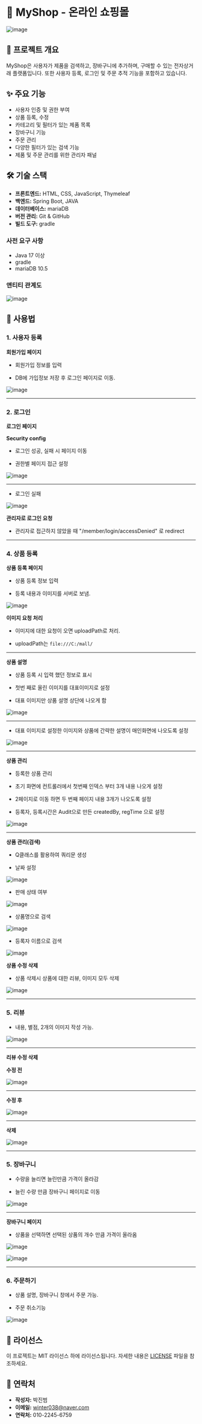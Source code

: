 # 🛒 MyShop - 온라인 쇼핑몰

![image](https://github.com/beom123456/shoppingMallPage/assets/169109573/5a5bed7a-66fb-4a90-9144-d86af21f1a3a)

## 🚀 프로젝트 개요

MyShop은 사용자가 제품을 검색하고, 장바구니에 추가하며, 구매할 수 있는 전자상거래 플랫폼입니다. 또한 사용자 등록, 로그인 및 주문 추적 기능을 포함하고 있습니다.

## ✨ 주요 기능

- 사용자 인증 및 권한 부여
- 상품 등록, 수정
- 카테고리 및 필터가 있는 제품 목록
- 장바구니 기능
- 주문 관리
- 다양한 필터가 있는 검색 기능
- 제품 및 주문 관리를 위한 관리자 패널

## 🛠️ 기술 스택

- **프론트엔드:** HTML, CSS, JavaScript, Thymeleaf
- **백엔드:** Spring Boot, JAVA 
- **데이터베이스:** mariaDB
- **버전 관리:** Git & GitHub
- **빌드 도구:** gradle

### 사전 요구 사항

- Java 17 이상
- gradle
- mariaDB 10.5

### 앤티티 관계도 

![image](https://github.com/beom123456/shoppingMallPage/assets/169109573/38a41ec8-1da0-4642-8975-f938c4ac4741)

## 📖 사용법

### 1. 사용자 등록

**회원가입 페이지**

 - 회원가입 정보를 입력
  
 - DB에 가입정보 저장 후 로그인 페이지로 이동.
   
![image](https://github.com/beom123456/shoppingMallPage/assets/169109573/023e42c3-8fd8-4ce9-b055-a09010da7e7d)


---

### 2. 로그인

**로그인 페이지**

**Security config**

- 로그인 성공, 실패 시 페이지 이동 

- 권한별 페이지 접근 설정
   
![image](https://github.com/beom123456/shoppingMallPage/assets/169109573/459bc77c-573a-4eb8-9af0-12532b64be62)

---

- 로그인 실패

![image](https://github.com/beom123456/shoppingMallPage/assets/169109573/72923fd4-d804-4ee5-ab4b-6b105a1c50fd)


**관리자로 로그인 요청**

- 관리자로 접근하지 않았을 때 "/member/login/accessDenied" 로 redirect
   
---

### 4. 상품 등록

**상품 등록 페이지**

- 상품 등록 정보 입력

- 등록 내용과 이미지를 서버로 보냄.
  
![image](https://github.com/beom123456/shoppingMallPage/assets/169109573/5ee674db-3f79-42bf-afa4-9be886f21f6e)



**이미지 요청 처리**

- 이미지에 대한 요청이 오면 uploadPath로 처리.

- uploadPath는 `file:///C:/mall/` 

---

**상품 설명**

- 상품 등록 시 입력 했던 정보로 표시
 
- 첫번 째로 올린 이미지를 대표이미지로 설정
  
- 대표 이미지만 상품 설명 상단에 나오게 함
  
 ![image](https://github.com/beom123456/shoppingMallPage/assets/169109573/b465a20a-6da6-4b21-b707-aa6500616243)

---

- 대표 이미지로 설정한 이미지와 상품에 간략한 설명이 매인화면에 나오도록 설정

![image](https://github.com/beom123456/shoppingMallPage/assets/169109573/ae6af144-2654-4d45-8c8f-2b047bf76813)

---

**상품 관리**
- 등록한 상품 관리
  
- 초기 화면에 컨트롤러에서 첫번째 인덱스 부터 3개 내용 나오게 설정
  
- 2페이지로 이동 하면 두 번째 페이지 내용 3개가 나오도록 설정
  
- 등록자, 등록시간은 Audit으로 만든 createdBy, regTime 으로 설정
  
![image](https://github.com/beom123456/shoppingMallPage/assets/169109573/b355d369-d78c-4ed0-9eda-e57b01e1a876)

---


**상품 관리(검색)**

- Q클래스를 활용하여 쿼리문 생성

- 날짜 설정

![image](https://github.com/beom123456/shoppingMallPage/assets/169109573/88fa3b54-c2cb-42b3-91c1-b207fb5588ba)

- 판매 상태 여부

![image](https://github.com/beom123456/shoppingMallPage/assets/169109573/8aa5af5a-3283-4599-91be-49169293d440)

- 상품명으로 검색

![image](https://github.com/beom123456/shoppingMallPage/assets/169109573/c12448a8-76fe-47b2-8f2a-f00400ba2e13)


- 등록자 이름으로 검색 

![image](https://github.com/beom123456/shoppingMallPage/assets/169109573/f7da751f-db5e-4d29-934b-3ee2b973b51a)



**상품 수정 삭제**

- 상품 삭제시 상품에 대한 리뷰, 이미지 모두 삭제

![image](https://github.com/beom123456/shoppingMallPage/assets/169109573/6e219daf-2c1c-4c0f-b28e-eb2b7ab3757d)

---

### 5. 리뷰 

- 내용, 별점, 2개의 이미지 작성 가능.

![image](https://github.com/beom123456/shoppingMallPage/assets/169109573/8cea360f-971b-473b-9011-b9dda42eb4ba)

---

**리뷰 수정 삭제**

**수정 전**

![image](https://github.com/beom123456/shoppingMallPage/assets/169109573/7649c67e-45b4-443f-8c6d-5412b06da342)

---

**수정 후**

![image](https://github.com/beom123456/shoppingMallPage/assets/169109573/77d2a414-e9cd-498f-b332-7540380ed1cc)


---

**삭제**

![image](https://github.com/beom123456/shoppingMallPage/assets/169109573/a21ee23f-50e0-4d89-9713-ae9a83cfb72b)

---

### 5. 장바구니

- 수량을 늘리면 늘린만큼 가격이 올라감

- 늘린 수량 만큼 장바구니 페이지로 이동 

![image](https://github.com/beom123456/shoppingMallPage/assets/169109573/b571491f-e9ea-400c-9a12-013859263083)

---

**장바구니 페이지**

- 상품을 선택하면 선택된 상품의 개수 만큼 가격이 올라옴

![image](https://github.com/beom123456/shoppingMallPage/assets/169109573/7380ef5b-bc70-406f-ae13-ae2a15f44061)

![image](https://github.com/beom123456/shoppingMallPage/assets/169109573/46dec766-c511-4ec0-8fd3-c8dd692af2fc)

---

### 6. 주문하기

- 상품 설명, 장바구니 창에서 주문 가능.

- 주문 취소기능

![image](https://github.com/beom123456/shoppingMallPage/assets/169109573/64f5b56b-dc1a-4064-8d3a-28f6a58c4e05)

 


## 📄 라이선스

이 프로젝트는 MIT 라이선스 하에 라이선스됩니다. 자세한 내용은 [LICENSE](LICENSE) 파일을 참조하세요.

## 📧 연락처

- **작성자:** 박진범
- **이메일:** winter038@naver.com
- **연락처:** 010-2245-6759
